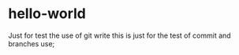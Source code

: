 # hello-world
Just for test the use of git
write this is just for the test of commit and branches use;

